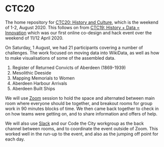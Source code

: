 # CTC20
The home repository for [CTC20: History and Culture](https://codethecity.org/what-we-do/hack-weekends/code-the-city-20-history-and-culture/), which is the weekend of 1-2, August 2020. This follows on from [CTC19: History + Data = Innovation](https://codethecity.org/what-we-do/hack-weekends/code-the-city-19-history-data-innovation/) which was our first online co-design and hack event over the weekend of 11/12 April 2020. 

On Saturday, 1 August, we had 21 participants covering a number of challenges. The work focused on moving data into WikiData, as well as how to make visualisations of some of the assembled data.

1. Register of Returned Convicts of Aberdeen (1869-1939)
2. Mesolithic Deeside
3. Mapping Memorials to Women
4. Aberdeen Harbour Arrivals
5. Aberdeen Built Ships

We will use [Zoom](http://zoom.us) session to hold the space and alternated between main room where everyone should be together, and breakout rooms for group work in 90 minutes blocks of time. We then came back together to check in on how teams were getting on, and to share information and offers of help.

We will also use [Slack](http://slack.com) and our Code the City workgroup as the back channel between rooms, and to coordinate the event outside of Zoom. This worked well in the run-up to the event, and also as the jumping off point for each day.

